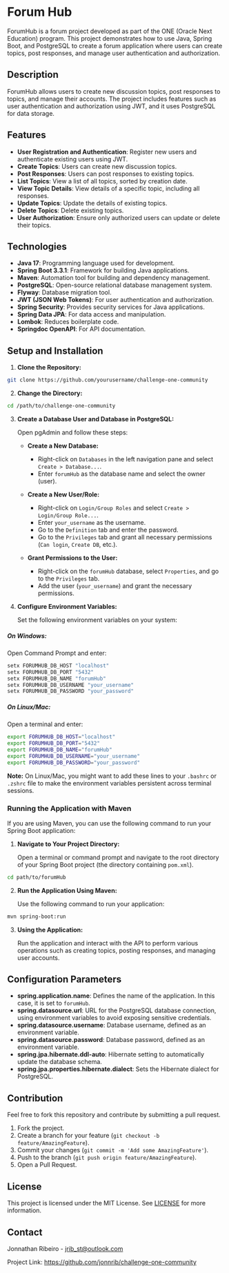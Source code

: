 # Forum Hub

ForumHub is a forum project developed as part of the ONE (Oracle Next Education) program. This project demonstrates how to use Java, Spring Boot, and PostgreSQL to create a forum application where users can create topics, post responses, and manage user authentication and authorization.

## Description

ForumHub allows users to create new discussion topics, post responses to topics, and manage their accounts. The project includes features such as user authentication and authorization using JWT, and it uses PostgreSQL for data storage.

## Features

- **User Registration and Authentication**: Register new users and authenticate existing users using JWT.
- **Create Topics**: Users can create new discussion topics.
- **Post Responses**: Users can post responses to existing topics.
- **List Topics**: View a list of all topics, sorted by creation date.
- **View Topic Details**: View details of a specific topic, including all responses.
- **Update Topics**: Update the details of existing topics.
- **Delete Topics**: Delete existing topics.
- **User Authorization**: Ensure only authorized users can update or delete their topics.

## Technologies

- **Java 17**: Programming language used for development.
- **Spring Boot 3.3.1**: Framework for building Java applications.
- **Maven**: Automation tool for building and dependency management.
- **PostgreSQL**: Open-source relational database management system.
- **Flyway**: Database migration tool.
- **JWT (JSON Web Tokens)**: For user authentication and authorization.
- **Spring Security**: Provides security services for Java applications.
- **Spring Data JPA**: For data access and manipulation.
- **Lombok**: Reduces boilerplate code.
- **Springdoc OpenAPI**: For API documentation.

## Setup and Installation

1. **Clone the Repository:**

```sh
git clone https://github.com/yourusername/challenge-one-community
```

2. **Change the Directory:**

```sh
cd /path/to/challenge-one-community
```

3. **Create a Database User and Database in PostgreSQL:**

   Open pgAdmin and follow these steps:

   - **Create a New Database:**

     - Right-click on `Databases` in the left navigation pane and select `Create > Database...`.
     - Enter `forumHub` as the database name and select the owner (user).

   - **Create a New User/Role:**

     - Right-click on `Login/Group Roles` and select `Create > Login/Group Role...`.
     - Enter `your_username` as the username.
     - Go to the `Definition` tab and enter the password.
     - Go to the `Privileges` tab and grant all necessary permissions (`Can login`, `Create DB`, etc.).

   - **Grant Permissions to the User:**

     - Right-click on the `forumHub` database, select `Properties`, and go to the `Privileges` tab.
     - Add the user (`your_username`) and grant the necessary permissions.

4. **Configure Environment Variables:**

   Set the following environment variables on your system:

##### On Windows:

Open Command Prompt and enter:

```sh
setx FORUMHUB_DB_HOST "localhost"
setx FORUMHUB_DB_PORT "5432"
setx FORUMHUB_DB_NAME "forumHub"
setx FORUMHUB_DB_USERNAME "your_username"
setx FORUMHUB_DB_PASSWORD "your_password"
```

##### On Linux/Mac:

Open a terminal and enter:

```sh
export FORUMHUB_DB_HOST="localhost"
export FORUMHUB_DB_PORT="5432"
export FORUMHUB_DB_NAME="forumHub"
export FORUMHUB_DB_USERNAME="your_username"
export FORUMHUB_DB_PASSWORD="your_password"
```

**Note:** On Linux/Mac, you might want to add these lines to your `.bashrc` or `.zshrc` file to make the environment variables persistent across terminal sessions.

### Running the Application with Maven

If you are using Maven, you can use the following command to run your Spring Boot application:

1. **Navigate to Your Project Directory:**

   Open a terminal or command prompt and navigate to the root directory of your Spring Boot project (the directory containing `pom.xml`).

```sh
cd path/to/forumHub
```

2. **Run the Application Using Maven:**

   Use the following command to run your application:

```sh
mvn spring-boot:run
```

3. **Using the Application:**

   Run the application and interact with the API to perform various operations such as creating topics, posting responses, and managing user accounts.

## Configuration Parameters

- **spring.application.name**: Defines the name of the application. In this case, it is set to `forumHub`.
- **spring.datasource.url**: URL for the PostgreSQL database connection, using environment variables to avoid exposing sensitive credentials.
- **spring.datasource.username**: Database username, defined as an environment variable.
- **spring.datasource.password**: Database password, defined as an environment variable.
- **spring.jpa.hibernate.ddl-auto**: Hibernate setting to automatically update the database schema.
- **spring.jpa.properties.hibernate.dialect**: Sets the Hibernate dialect for PostgreSQL.

## Contribution

Feel free to fork this repository and contribute by submitting a pull request.

1. Fork the project.
2. Create a branch for your feature (`git checkout -b feature/AmazingFeature`).
3. Commit your changes (`git commit -m 'Add some AmazingFeature'`).
4. Push to the branch (`git push origin feature/AmazingFeature`).
5. Open a Pull Request.

## License

This project is licensed under the MIT License. See [LICENSE](/LICENSE) for more information.

## Contact

Jonnathan Ribeiro - jrib_st@outlook.com

Project Link: https://github.com/jonnrib/challenge-one-community
